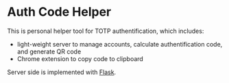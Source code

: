# Auth Code Helper
This is personal helper tool for TOTP authentification, which includes:
- light-weight server to manage accounts, calculate authentification code, and generate QR code
- Chrome extension to copy code to clipboard

Server side is implemented with [Flask](https://flask.palletsprojects.com/).
